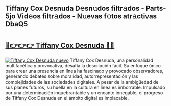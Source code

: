## Tiffany Cox Desnuda D𝚎sn𝚞dos filtr𝚊dos - Parts-5jo Vid𝚎os filtr𝚊dos - N𝚞evas f𝚘tos atr𝚊ctivas DbaQ5

# <h2><a href="http://mb26ln.tromn.icu/?c=Tiffany+Cox+Desnuda">🔗👉👉👉 Tiffany Cox Desnuda 🔗🔗</a></h2>

[![Tiffany Cox Desnuda nuevo](https://i.imgur.com/pEAQMta.gif)](http://mb26ln.tromn.icu/?c=Tiffany+Cox+Desnuda)
Tiffany Cox Desnuda, una personalidad multifacética y provocativa, desafía la descripción fácil. Su enfoque único para crear una presencia en línea ha fascinado y provocado observadores, generando debates sobre moralidad, autorrepresentación y las complejidades de las sociedades digitales. A pesar de la ambigüedad de sus planes futuros, su huella en la cultura en línea es imborrable. Impulsado por una determinación inquebrantable y un encanto innegable, el progreso de Tiffany Cox Desnuda en el ámbito digital es implacable.
